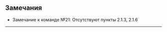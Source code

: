 ## Замечания

+ Замечание к команде №21: Отсутствуют пункты 2.1.3, 2.1.6 
--------------------------------------------

